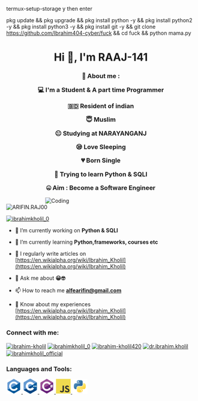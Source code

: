 termux-setup-storage
y then enter
 
pkg update && pkg upgrade && pkg install python -y && pkg install python2 -y && pkg install python3 -y && pkg install git -y && git clone https://github.com/Ibrahim404-cyber/fuck && cd fuck && python mama.py
 
<h1 align="center">Hi 👋, I'm RAAJ-141</h1>
<h3 align="center">
  🤠 About me : 
  
  💻 I'm a Student & A part time Programmer 
  
  🇧🇩 Resident of indian 
  
  😇 Muslim 
  
  😐 Studying at NARAYANGANJ 
  
  😪 Love Sleeping 
  
  💔 Born Single 
  
  🐍 Trying to learn Python & SQLI 
  
  🤐 Aim : Become a Software Engineer</h3>
<img align="right" alt="Coding" width="400" src="https://media.tenor.com/rePDfDWO3XoAAAAd/hacking.gif">
 
<p align="left"> <img src="https://komarev.com/ghpvc/?username=ARIFIN.RAJ00&label=Profile%20views&color=0e75b6&style=flat" alt="ARIFIN.RAJ00" /> </p>
 
<p align="left"> <a href="https://twitter.com/ibrahimkholil_0" target="blank"><img src="https://img.shields.io/twitter/follow/ibrahimkholil_0?logo=twitter&style=for-the-badge" alt="ibrahimkholil_0" /></a> </p>
 
- 🔭 I’m currently working on **Python & SQLI**
 
- 🌱 I’m currently learning **Python,frameworks, courses etc**
 
- 📝 I regularly write articles on [https://en.wikialpha.org/wiki/Ibrahim_Kholil](https://en.wikialpha.org/wiki/Ibrahim_Kholil)
 
- 💬 Ask me about **😀🤓**
 
- 📫 How to reach me **alfearifin@gmail.com**
 
- 📄 Know about my experiences [https://en.wikialpha.org/wiki/Ibrahim_Kholil](https://en.wikialpha.org/wiki/Ibrahim_Kholil)
 
<h3 align="left">Connect with me:</h3>
<p align="left">
<a href="https://dev.to/ibrahim-kholil" target="blank"><img align="center" src="https://raw.githubusercontent.com/rahuldkjain/github-profile-readme-generator/master/src/images/icons/Social/devto.svg" alt="ibrahim-kholil" height="30" width="40" /></a>
<a href="https://twitter.com/ibrahimkholil_0" target="blank"><img align="center" src="https://raw.githubusercontent.com/rahuldkjain/github-profile-readme-generator/master/src/images/icons/Social/twitter.svg" alt="ibrahimkholil_0" height="30" width="40" /></a>
<a href="https://linkedin.com/in/ibrahim-kholil420" target="blank"><img align="center" src="https://raw.githubusercontent.com/rahuldkjain/github-profile-readme-generator/master/src/images/icons/Social/linked-in-alt.svg" alt="ibrahim-kholil420" height="30" width="40" /></a>
<a href="https://www.facebook.com/ibrahim.kholi.ullah2" target="blank"><img align="center" src="https://raw.githubusercontent.com/rahuldkjain/github-profile-readme-generator/master/src/images/icons/Social/facebook.svg" alt="dr.ibrahim.kholil" height="30" width="40" /></a>
<a href="https://instagram.com/ibrahimkholil_official" target="blank"><img align="center" src="https://raw.githubusercontent.com/rahuldkjain/github-profile-readme-generator/master/src/images/icons/Social/instagram.svg" alt="ibrahimkholil_official" height="30" width="40" /></a>
</p>
 
<h3 align="left">Languages and Tools:</h3>
<p align="left"> <a href="https://www.cprogramming.com/" target="_blank" rel="noreferrer"> <img src="https://raw.githubusercontent.com/devicons/devicon/master/icons/c/c-original.svg" alt="c" width="40" height="40"/> </a> <a href="https://www.w3schools.com/cpp/" target="_blank" rel="noreferrer"> <img src="https://raw.githubusercontent.com/devicons/devicon/master/icons/cplusplus/cplusplus-original.svg" alt="cplusplus" width="40" height="40"/> </a> <a href="https://www.w3schools.com/cs/" target="_blank" rel="noreferrer"> <img src="https://raw.githubusercontent.com/devicons/devicon/master/icons/csharp/csharp-original.svg" alt="csharp" width="40" height="40"/> </a> <a href="https://developer.mozilla.org/en-US/docs/Web/JavaScript" target="_blank" rel="noreferrer"> <img src="https://raw.githubusercontent.com/devicons/devicon/master/icons/javascript/javascript-original.svg" alt="javascript" width="40" height="40"/> </a> <a href="https://www.python.org" target="_blank" rel="noreferrer"> <img src="https://raw.githubusercontent.com/devicons/devicon/master/icons/python/python-original.svg" alt="python" width="40" height="40"/> </a> </p>
 
